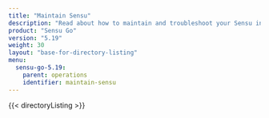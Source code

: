 ```yaml
---
title: "Maintain Sensu"
description: "Read about how to maintain and troubleshoot your Sensu installation, including upgrading to the latest Sensu version."
product: "Sensu Go"
version: "5.19"
weight: 30
layout: "base-for-directory-listing"
menu:
  sensu-go-5.19:
    parent: operations
    identifier: maintain-sensu
---
```


{{< directoryListing >}}
